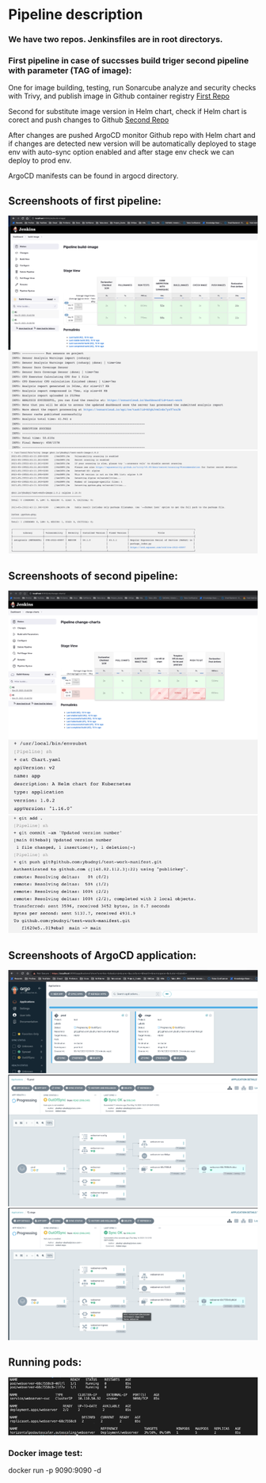 # Pipeline description
### We have two repos. Jenkinsfiles are in root directorys.
### First pipeline in case of succsses build triger second pipeline with parameter (TAG of image):
One for image building, testing, run Sonarcube analyze and security checks with Trivy, and publish image in Github container registry
[First Repo](https://github.com/ybudnyi/test-work-image)

Second for substitute image version in Helm chart, check if Helm chart is corect and push changes to Github
[Second Repo](https://github.com/ybudnyi/test-work-manifest)

After changes are pushed ArgoCD monitor Github repo with Helm chart and if changes are detected new version will be automatically deployed to stage env with auto-sync option enabled and after stage env check we can deploy to prod env.

ArgoCD manifests can be found in argocd directory.
## Screenshoots of first pipeline:
![plot](./screenshoots/image/1.png)
![plot](./screenshoots/image/2.png)
![plot](./screenshoots/image/3.png)


## Screenshoots of second pipeline:
![plot](./screenshoots/manifest/1.png)
![plot](./screenshoots/manifest/2.png)
![plot](./screenshoots/manifest/3.png)

## Screenshoots of ArgoCD application:
![plot](./screenshoots/argocd/2.png)
![plot](./screenshoots/argocd/3.png)
![plot](./screenshoots/argocd/4.png)

## Running pods:
![plot](./screenshoots/argocd/1.png)
### Docker image test:
docker run -p 9090:9090 -d